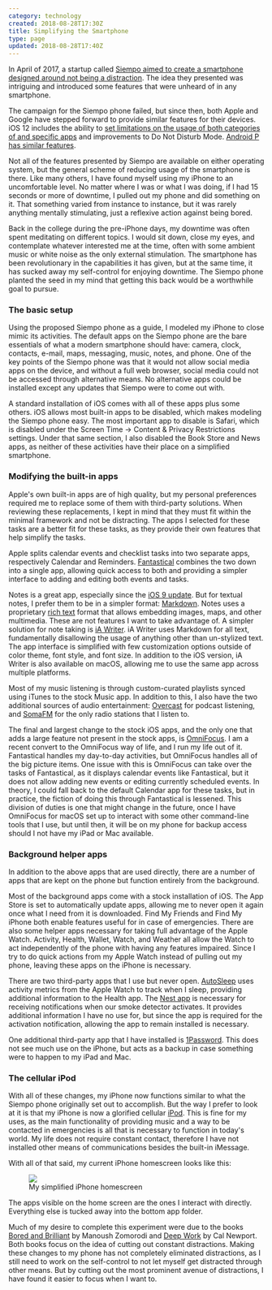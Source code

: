 ```yaml
---
category: technology
created: 2018-08-28T17:30Z
title: Simplifying the Smartphone
type: page
updated: 2018-08-28T17:40Z
---
```


In April of 2017, a startup called [Siempo aimed to create a smartphone designed around not being a distraction](https://medium.com/@getsiempo/siempo-experiences-a-sneak-peak-f01ca74056e6). The idea they presented was intriguing and introduced some features that were unheard of in any smartphone.

The campaign for the Siempo phone failed, but since then, both Apple and Google have stepped forward to provide similar features for their devices. iOS 12 includes the ability to [set limitations on the usage of both categories of and specific apps](https://www.macstories.net/news/ios-12-the-macstories-overview/) and improvements to Do Not Disturb Mode. [Android P has similar features](https://arstechnica.com/gadgets/2018/05/google-details-new-android-p-features-including-iphone-x-like-gesture-controls/).

Not all of the features presented by Siempo are available on either operating system, but the general scheme of reducing usage of the smartphone is there. Like many others, I have found myself using my iPhone to an uncomfortable level. No matter where I was or what I was doing, if I had 15 seconds or more of downtime, I pulled out my phone and did something on it. That something varied from instance to instance, but it was rarely anything mentally stimulating, just a reflexive action against being bored.

Back in the college during the pre-iPhone days, my downtime was often spent meditating on different topics. I would sit down, close my eyes, and contemplate whatever interested me at the time, often with some ambient music or white noise as the only external stimulation. The smartphone has been revolutionary in the capabilities it has given, but at the same time, it has sucked away my self-control for enjoying downtime. The Siempo phone planted the seed in my mind that getting this back would be a worthwhile goal to pursue.

### The basic setup

Using the proposed Siempo phone as a guide, I modeled my iPhone to close mimic its activities. The default apps on the Siempo phone are the bare essentials of what a modern smartphone should have: camera, clock, contacts, e-mail, maps, messaging, music, notes, and phone. One of the key points of the Siempo phone was that it would not allow social media apps on the device, and without a full web browser, social media could not be accessed through alternative means. No alternative apps could be installed except any updates that Siempo were to come out with.

A standard installation of iOS comes with all of these apps plus some others. iOS allows most built-in apps to be disabled, which makes modeling the Siempo phone easy. The most important app to disable is Safari, which is disabled under the Screen Time -> Content & Privacy Restrictions settings. Under that same section, I also disabled the Book Store and News apps, as neither of these activities have their place on a simplified smartphone.

### Modifying the built-in apps

Apple's own built-in apps are of high quality, but my personal preferences required me to replace some of them with third-party solutions. When reviewing these replacements, I kept in mind that they must fit within the minimal framework and not be distracting. The apps I selected for these tasks are a better fit for these tasks, as they provide their own features that help simplify the tasks.

Apple splits calendar events and checklist tasks into two separate apps, respectively Calendar and Reminders. [Fantastical](https://flexibits.com/fantastical-iphone) combines the two down into a single app, allowing quick access to both and providing a simpler interface to adding and editing both events and tasks.

Notes is a great app, especially since the [iOS 9 update](https://www.macworld.com/article/2947866/ios/meet-the-new-notes-ios-9s-feature-packed-evernote-rival.html). But for textual notes, I prefer them to be in a simpler format: [Markdown](https://en.wikipedia.org/wiki/Markdown). Notes uses a proprietary [rich text](https://en.wikipedia.org/wiki/Formatted_text) format that allows embedding images, maps, and other multimedia. These are not features I want to take advantage of. A simpler solution for note taking is [iA Writer](https://ia.net/writer). iA Writer uses Markdown for all text, fundamentally disallowing the usage of anything other than un-stylized text. The app interface is simplified with few customization options outside of color theme, font style, and font size. In addition to the iOS version, iA Writer is also available on macOS, allowing me to use the same app across multiple platforms.

Most of my music listening is through custom-curated playlists synced using iTunes to the stock Music app. In addition to this, I also have the two additional sources of audio entertainment: [Overcast](https://overcast.fm/) for podcast listening, and [SomaFM](http://somafm.com/mobile/iphone.html) for the only radio stations that I listen to.

The final and largest change to the stock iOS apps, and the only one that adds a large feature not present in the stock apps, is [OmniFocus](https://www.omnigroup.com/omnifocus/ios). I am a recent convert to the OmniFocus way of life, and I run my life out of it. Fantastical handles my day-to-day activities, but OmniFocus handles all of the big picture items. One issue with this is OmniFocus can take over the tasks of Fantastical, as it displays calendar events like Fantastical, but it does not allow adding new events or editing currently scheduled events. In theory, I could fall back to the default Calendar app for these tasks, but in practice, the fiction of doing this through Fantastical is lessened. This division of duties is one that might change in the future, once I have OmniFocus for macOS set up to interact with some other command-line tools that I use, but until then, it will be on my phone for backup access should I not have my iPad or Mac available.

### Background helper apps

In addition to the above apps that are used directly, there are a number of apps that are kept on the phone but function entirely from the background.

Most of the background apps come with a stock installation of iOS. The App Store is set to automatically update apps, allowing me to never open it again once what I need from it is downloaded. Find My Friends and Find My iPhone both enable features useful for in case of emergencies. There are also some helper apps necessary for taking full advantage of the Apple Watch. Activity, Health, Wallet, Watch, and Weather all allow the Watch to act independently of the phone with having any features impaired. Since I try to do quick actions from my Apple Watch instead of pulling out my phone, leaving these apps on the iPhone is necessary.

There are two third-party apps that I use but never open. [AutoSleep](http://autosleep.tantsissa.com/) uses activity metrics from the Apple Watch to track when I sleep, providing additional information to the Health app. The [Nest app](https://nest.com/app/) is necessary for receiving notifications when our smoke detector activates. It provides additional information I have no use for, but since the app is required for the activation notification, allowing the app to remain installed is necessary.

One additional third-party app that I have installed is [1Password](https://1password.com). This does not see much use on the iPhone, but acts as a backup in case something were to happen to my iPad and Mac.

### The cellular iPod

With all of these changes, my iPhone now functions similar to what the Siempo phone originally set out to accomplish. But the way I prefer to look at it is that my iPhone is now a glorified cellular [iPod](https://en.wikipedia.org/wiki/IPod). This is fine for my uses, as the main functionality of providing music and a way to be contacted in emergencies is all that is necessary to function in today's world. My life does not require constant contact, therefore I have not installed other means of communications besides the built-in iMessage.

With all of that said, my current iPhone homescreen looks like this:

<figure class='half'>
    <img src='/images/simplifying-the-smartphone_homescreen.png'>
    <figcaption>My simplified iPhone homescreen</figcaption>
</figure>

The apps visible on the home screen are the ones I interact with directly. Everything else is tucked away into the bottom app folder.

Much of my desire to complete this experiment were due to the books [Bored and Brilliant](http://www.manoushz.com/book/) by Manoush Zomorodi and [Deep Work](http://calnewport.com/books/deep-work/) by Cal Newport. Both books focus on the idea of cutting out constant distractions. Making these changes to my phone has not completely eliminated distractions, as I still need to work on the self-control to not let myself get distracted through other means. But by cutting out the most prominent avenue of distractions, I have found it easier to focus when I want to.

